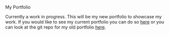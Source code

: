 My Portfolio

Currently a work in progress. This will be my new portfolio to showcase my work. If you would like to see my current portfolio you can do so [here](https://christinamawel.github.io/Portfolio/) or you can look at the git repo for my old portfolio [here](https://github.com/Christinamawel/Portfolio).